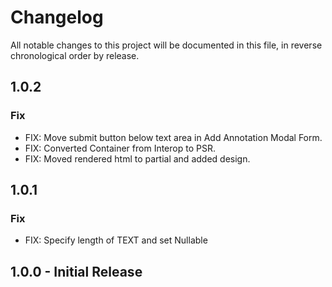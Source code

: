 # Changelog

All notable changes to this project will be documented in this file, in reverse chronological order by release.

## 1.0.2
### Fix
- FIX: Move submit button below text area in Add Annotation Modal Form.
- FIX: Converted Container from Interop to PSR.
- FIX: Moved rendered html to partial and added design.

## 1.0.1 
### Fix
- FIX: Specify length of TEXT and set Nullable

## 1.0.0 - Initial Release